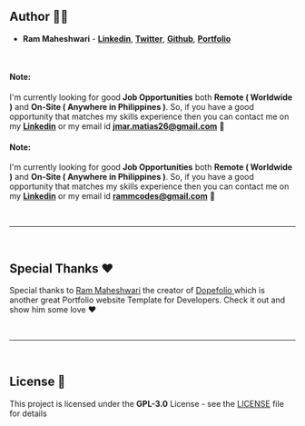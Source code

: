## Author 👨‍💻

- **Ram Maheshwari** - **[Linkedin](https://linkedin.com/in/rammcodes)**, **[Twitter](https://twitter.com/rammcodes)**, **[Github](https://github.com/rammcodes)**, **[Portfolio](https://rammaheshwari.com)**  

<br>

#### Note: 
I'm currently looking for good **Job Opportunities** both **Remote ( Worldwide )** and **On-Site ( Anywhere in Philippines )**. So, if you have a good opportunity that matches my skills experience then you can contact me on my **[Linkedin](https://linkedin.com/jay-mar-m-572953111/)** or my email id **jmar.matias26@gmail.com** 🙌

#### Note: 
I'm currently looking for good **Job Opportunities** both **Remote ( Worldwide )** and **On-Site ( Anywhere in Philippines )**. So, if you have a good opportunity that matches my skills experience then you can contact me on my **[Linkedin](https://linkedin.com/in/rammcodes)** or my email id **rammcodes@gmail.com** 🙌


<br>

---

<br>

## Special Thanks ❤️

Special thanks to [Ram Maheshwari](https://github.com/rammcodes) the creator of [Dopefolio ](https://github.com/rammcodes/dopefolio) which is another great Portfolio website Template for Developers. Check it out and show him some love ❤️

<br>

---

<br>

## License 📄

This project is licensed under the  **GPL-3.0** License - see the [LICENSE](LICENSE) file for details

